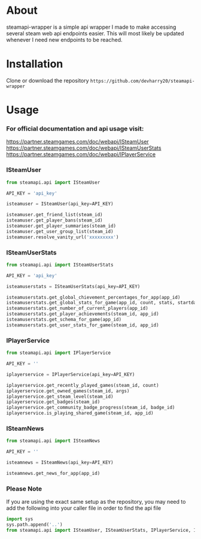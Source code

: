 # About
steamapi-wrapper is a simple api wrapper I made to make accessing several steam web api endpoints easier. This will most likely be updated whenever I need new endpoints to be reached.

# Installation
Clone or download the repository
```https://github.com/devharry20/steamapi-wrapper```

# Usage

### For official documentation and api usage visit:
https://partner.steamgames.com/doc/webapi/ISteamUser  
https://partner.steamgames.com/doc/webapi/ISteamUserStats  
https://partner.steamgames.com/doc/webapi/IPlayerService

### ISteamUser
```py
from steamapi.api import ISteamUser

API_KEY = 'api_key'

isteamuser = ISteamUser(api_key=API_KEY)

isteamuser.get_friend_list(steam_id)
isteamuser.get_player_bans(steam_id)
isteamuser.get_player_summaries(steam_id)
isteamuser.get_user_group_list(steam_id)
isteamuser.resolve_vanity_url('xxxxxxxxx')
```

### ISteamUserStats
```py
from steamapi.api import ISteamUserStats

API_KEY = 'api_key'

isteamuserstats = ISteamUserStats(api_key=API_KEY)

isteamuserstats.get_global_chievement_percentages_for_app(app_id)
isteamuserstats.get_global_stats_for_game(app_id, count, stats, startdate, enddate)
isteamuserstats.get_number_of_current_players(app_id)
isteamuserstats.get_player_achievements(steam_id, app_id)
isteamuserstats.get_schema_for_game(app_id)
isteamuserstats.get_user_stats_for_game(steam_id, app_id)
```

### IPlayerService
```py
from steamapi.api import IPlayerService

API_KEY = ''

iplayerservice = IPlayerService(api_key=API_KEY)

iplayerservice.get_recently_played_games(steam_id, count)
iplayerservice.get_owned_games(steam_id, args)
iplayerservice.get_steam_level(steam_id)
iplayerservice.get_badges(steam_id)
iplayerservice.get_community_badge_progress(steam_id, badge_id)
iplayerservice.is_playing_shared_game(steam_id, app_id)
```

### ISteamNews
```py
from steamapi.api import ISteamNews

API_KEY = ''

isteamnews = ISteamNews(api_key=API_KEY)

isteamnews.get_news_for_app(app_id)
```

### Please Note
If you are using the exact same setup as the repository, you may need to add the following into your caller file in order to find the api file
```py
import sys
sys.path.append('..')
from steamapi.api import ISteamUser, ISteamUserStats, IPlayerService, ISteamNews
```
